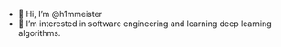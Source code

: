 - 👋 Hi, I’m @h1mmeister
- 👀 I’m interested in software engineering and learning deep learning algorithms.
